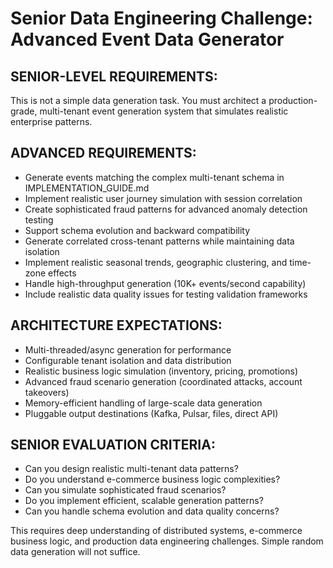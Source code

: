 # Senior Data Engineering Challenge: Advanced Event Data Generator

## SENIOR-LEVEL REQUIREMENTS:
This is not a simple data generation task. You must architect a production-grade,
multi-tenant event generation system that simulates realistic enterprise patterns.

## ADVANCED REQUIREMENTS:
- Generate events matching the complex multi-tenant schema in IMPLEMENTATION_GUIDE.md
- Implement realistic user journey simulation with session correlation
- Create sophisticated fraud patterns for advanced anomaly detection testing
- Support schema evolution and backward compatibility
- Generate correlated cross-tenant patterns while maintaining data isolation
- Implement realistic seasonal trends, geographic clustering, and time-zone effects
- Handle high-throughput generation (10K+ events/second capability)
- Include realistic data quality issues for testing validation frameworks

## ARCHITECTURE EXPECTATIONS:
- Multi-threaded/async generation for performance
- Configurable tenant isolation and data distribution
- Realistic business logic simulation (inventory, pricing, promotions)
- Advanced fraud scenario generation (coordinated attacks, account takeovers)
- Memory-efficient handling of large-scale data generation
- Pluggable output destinations (Kafka, Pulsar, files, direct API)

## SENIOR EVALUATION CRITERIA:
- Can you design realistic multi-tenant data patterns?
- Do you understand e-commerce business logic complexities?
- Can you simulate sophisticated fraud scenarios?
- Do you implement efficient, scalable generation patterns?
- Can you handle schema evolution and data quality concerns?

This requires deep understanding of distributed systems, e-commerce business logic,
and production data engineering challenges. Simple random data generation will not suffice.
